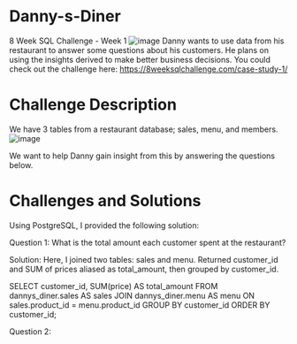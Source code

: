 # Danny-s-Diner
8 Week SQL Challenge - Week 1
![image](https://user-images.githubusercontent.com/98917179/168800087-a107a92f-0be0-43d2-9452-bb0c4ac12687.png)
Danny wants to use data from his restaurant to answer some questions about his customers. He plans on using the insights derived to make better business decisions. You could check out the challenge here: https://8weeksqlchallenge.com/case-study-1/

# Challenge Description
We have 3 tables from a restaurant database; sales, menu, and members. 
![image](https://user-images.githubusercontent.com/98917179/168802906-4a29738e-6e7e-4915-84b1-4d395b189ba3.png)

We want to help Danny gain insight from this by answering the questions below.

# Challenges and Solutions
Using PostgreSQL, I provided the following solution:

Question 1: What is the total amount each customer spent at the restaurant?

Solution: Here, I joined two tables: sales and menu. Returned customer_id and SUM of prices aliased as total_amount, then grouped by customer_id.

SELECT customer_id, 
  		SUM(price) AS total_amount
 FROM dannys_diner.sales AS sales
 JOIN dannys_diner.menu AS menu
 ON sales.product_id = menu.product_id
 GROUP BY customer_id
 ORDER BY customer_id;
 
 Question 2:
